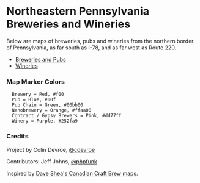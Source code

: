 Northeastern Pennsylvania Breweries and Wineries
========================

Below are maps of breweries, pubs and wineries from the northern border of Pennsylvania, as far south as I-78, and as far west as Route 220.

* [Breweries and Pubs](https://github.com/cdevroe/nepa-brewery-winery-map/blob/master/breweries-pubs.geojson)
* [Wineries](https://github.com/cdevroe/nepa-brewery-winery-map/blob/master/wineries.geojson)

### Map Marker Colors

```
  Brewery = Red, #f00
  Pub = Blue, #00f
  Pub Chain = Green, #00bb00
  Nanobrewery = Orange, #ffaa00
  Contract / Gypsy Brewers = Pink, #dd77ff
  Winery = Purple, #252fa9
```

### Credits

Project by Colin Devroe, [@cdevroe](http://twitter.com/cdevroe)

Contributors: Jeff Johns, [@phpfunk](http://twitter.com/phpfunk)

Inspired by [Dave Shea's Canadian Craft Brew maps](https://github.com/mezzoblue/canadian-craft-breweries).
